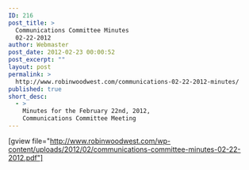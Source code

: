 ```yaml
---
ID: 216
post_title: >
  Communications Committee Minutes
  02-22-2012
author: Webmaster
post_date: 2012-02-23 00:00:52
post_excerpt: ""
layout: post
permalink: >
  http://www.robinwoodwest.com/communications-02-22-2012-minutes/
published: true
short_desc:
  - >
    Minutes for the February 22nd, 2012,
    Communications Committee Meeting
---
```

[gview file="http://www.robinwoodwest.com/wp-content/uploads/2012/02/communications-committee-minutes-02-22-2012.pdf"]